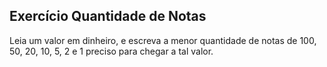 ## Exercício Quantidade de Notas
Leia um valor em dinheiro, e escreva a menor quantidade de notas de 100, 50, 20, 10, 5,  2 e 1 preciso para chegar a tal valor.

